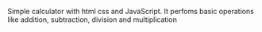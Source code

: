 Simple calculator with html css and JavaScript. It perfoms basic operations like addition, subtraction, division and multiplication 
